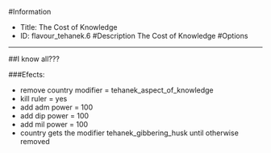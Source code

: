 #Information
 - Title: The Cost of Knowledge
 - ID: flavour_tehanek.6
#Description
The Cost of Knowledge
#Options

___
##I know all???

###Efects:<ul><li>remove country modifier = tehanek_aspect_of_knowledge</li><li>kill ruler = yes</li><li>add adm power = 100</li><li>add dip power = 100</li><li>add mil power = 100</li><li>country gets the modifier tehanek_gibbering_husk until otherwise removed</li></ul>
